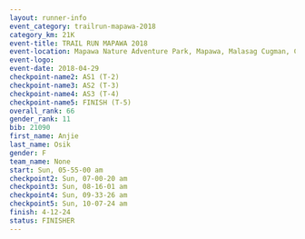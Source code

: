 ```yaml
---
layout: runner-info 
event_category: trailrun-mapawa-2018 
category_km: 21K 
event-title: TRAIL RUN MAPAWA 2018 
event-location: Mapawa Nature Adventure Park, Mapawa, Malasag Cugman, Cagayan de Oro Philippines 
event-logo: 
event-date: 2018-04-29 
checkpoint-name2: AS1 (T-2) 
checkpoint-name3: AS2 (T-3) 
checkpoint-name4: AS3 (T-4) 
checkpoint-name5: FINISH (T-5) 
overall_rank: 66
gender_rank: 11
bib: 21090
first_name: Anjie
last_name: Osik
gender: F
team_name: None
start: Sun, 05-55-00 am
checkpoint2: Sun, 07-00-20 am
checkpoint3: Sun, 08-16-01 am
checkpoint4: Sun, 09-33-26 am
checkpoint5: Sun, 10-07-24 am
finish: 4-12-24
status: FINISHER
---
```

